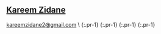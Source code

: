## **[Kareem Zidane](/)**

<kareemzidane2@gmail.com> \\
[<i class="sidebar-logo fab fa-facebook-f"></i>](https://facebook.com/kzidane2){:.pr-1}
[<i class="sidebar-logo fab fa-github"></i>](https://github.com/kzidane){:.pr-1}
[<i class="sidebar-logo fab fa-linkedin"></i>](https://linkedin.com/in/kzidane1){:.pr-1}
[<i class="sidebar-logo fab fa-twitter"></i>](https://twitter.com/_kzidane){:.pr-1}
